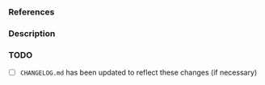 ### References

<!-- Example: "Closes #123" or "Ref #123" -->

### Description

<!-- Describe your change. Please provide a thoughtful description that respects the time of your reviewers. -->

### TODO

- [ ] `CHANGELOG.md` has been updated to reflect these changes (if necessary)

<!-- Add any remaining TODOs here -->